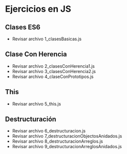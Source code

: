 # Ejercicios en JS

## Clases ES6

* Revisar archivo 1_clasesBasicas.js


## Clase Con Herencia

* Revisar archivo 2_clasesConHerencia1.js
* Revisar archivo 3_clasesConHerencia2.js
* Revisar archivo 4_claseConPrototipos.js

## This

* Revisar archivo 5_this.js

## Destructuración

* Revisar archivo 6_destructuracion.js
* Revisar archivo 7_destructuracionObjectosAnidados.js
* Revisar archivo 8_destructuracionArreglos.js
* Revisar archivo 9_destructuracionArreglosAnidados.js








